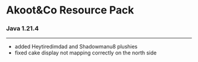 # Akoot&Co Resource Pack
### Java 1.21.4 

---

- added Heytiredimdad and Shadowmanu8 plushies
- fixed cake display not mapping correctly on the north side